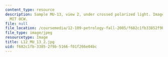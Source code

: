 ```yaml
---
content_type: resource
description: Sample MU-13, view 2, under crossed polarized light. Image courtesy of
  MIT OCW.
file: null
file_location: /coursemedia/12-109-petrology-fall-2005/f682c1fb33852f9b5166f01f266e04bc_L12_MU_13_2.jpg
file_type: image/jpeg
resourcetype: Image
title: L12_MU_13_2.jpg
uid: f682c1fb-3385-2f9b-5166-f01f266e04bc
---
```


